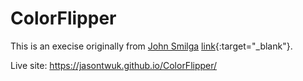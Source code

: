 # ColorFlipper
This is an execise originally from <a href="https://github.com/john-smilga/javascript-basic-projects" target="_blank">John Smilga</a> [link](https://github.com/john-smilga/javascript-basic-projects){:target="_blank"}.

Live site: https://jasontwuk.github.io/ColorFlipper/
